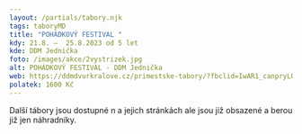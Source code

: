 ```yaml
---
layout: /partials/tabory.njk
tags: taboryMD
title: "POHÁDKOVÝ FESTIVAL "
kdy: 21.8. –  25.8.2023 od 5 let
kde: DDM Jednička
foto: /images/akce/2vystrizek.jpg
alt: POHÁDKOVÝ FESTIVAL - DDM Jednička
web: https://ddmdvurkralove.cz/primestske-tabory/?fbclid=IwAR1_canpryLORMJUl5BnXJNx2pfKNCaPCTATIhKgFFjblYnIhS-RTd-GBF8
polatek: 1600 Kč
---
```

D﻿alší tábory jsou dostupné n a jejich stránkách ale jsou již obsazené a berou již jen náhradníky.